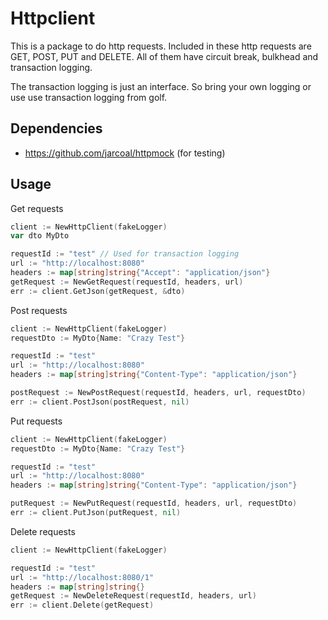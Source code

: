 # Httpclient

This is a package to do http requests. Included in these http requests are GET, POST, PUT and DELETE.
All of them have circuit break, bulkhead and transaction logging.

The transaction logging is just an interface. So bring your own logging or use use transaction logging from golf.

## Dependencies
- https://github.com/jarcoal/httpmock (for testing)

## Usage
Get requests
```go
client := NewHttpClient(fakeLogger)
var dto MyDto

requestId := "test" // Used for transaction logging
url := "http://localhost:8080"
headers := map[string]string{"Accept": "application/json"}
getRequest := NewGetRequest(requestId, headers, url)
err := client.GetJson(getRequest, &dto)

```

Post requests
```go
client := NewHttpClient(fakeLogger)
requestDto := MyDto{Name: "Crazy Test"}

requestId := "test"
url := "http://localhost:8080"
headers := map[string]string{"Content-Type": "application/json"}

postRequest := NewPostRequest(requestId, headers, url, requestDto)
err := client.PostJson(postRequest, nil)
```

Put requests
```go
client := NewHttpClient(fakeLogger)
requestDto := MyDto{Name: "Crazy Test"}

requestId := "test"
url := "http://localhost:8080"
headers := map[string]string{"Content-Type": "application/json"}

putRequest := NewPutRequest(requestId, headers, url, requestDto)
err := client.PutJson(putRequest, nil)
```

Delete requests
```go
client := NewHttpClient(fakeLogger)

requestId := "test"
url := "http://localhost:8080/1"
headers := map[string]string{}
getRequest := NewDeleteRequest(requestId, headers, url)
err := client.Delete(getRequest)
```